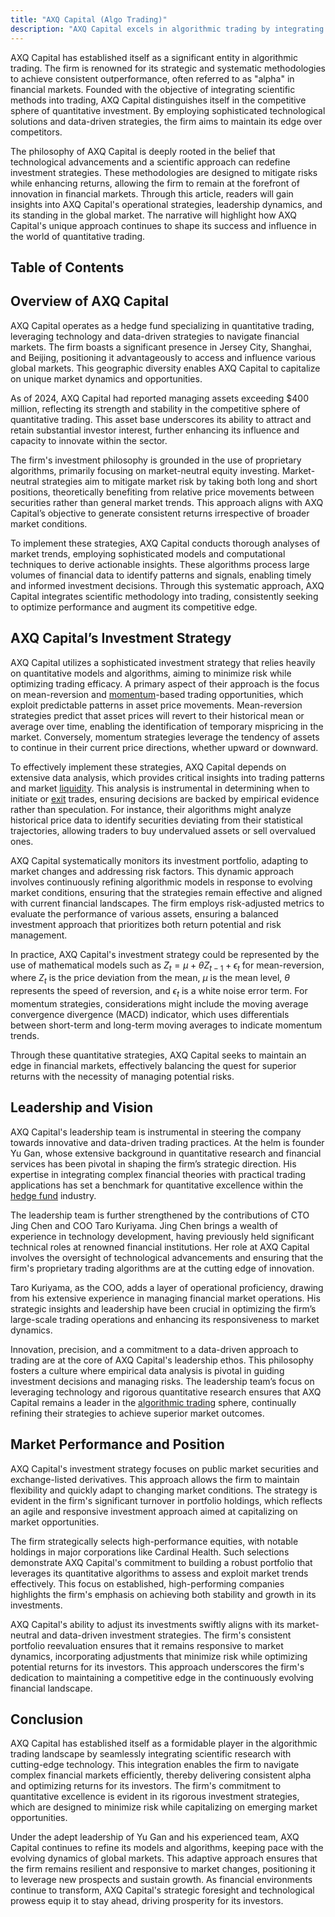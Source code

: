 ```yaml
---
title: "AXQ Capital (Algo Trading)"
description: "AXQ Capital excels in algorithmic trading by integrating scientific methods and data-driven strategies to consistently outperform in financial markets."
---
```






AXQ Capital has established itself as a significant entity in algorithmic trading. The firm is renowned for its strategic and systematic methodologies to achieve consistent outperformance, often referred to as "alpha" in financial markets. Founded with the objective of integrating scientific methods into trading, AXQ Capital distinguishes itself in the competitive sphere of quantitative investment. By employing sophisticated technological solutions and data-driven strategies, the firm aims to maintain its edge over competitors.

The philosophy of AXQ Capital is deeply rooted in the belief that technological advancements and a scientific approach can redefine investment strategies. These methodologies are designed to mitigate risks while enhancing returns, allowing the firm to remain at the forefront of innovation in financial markets. Through this article, readers will gain insights into AXQ Capital's operational strategies, leadership dynamics, and its standing in the global market. The narrative will highlight how AXQ Capital's unique approach continues to shape its success and influence in the world of quantitative trading.


## Table of Contents

## Overview of AXQ Capital

AXQ Capital operates as a hedge fund specializing in quantitative trading, leveraging technology and data-driven strategies to navigate financial markets. The firm boasts a significant presence in Jersey City, Shanghai, and Beijing, positioning it advantageously to access and influence various global markets. This geographic diversity enables AXQ Capital to capitalize on unique market dynamics and opportunities.

As of 2024, AXQ Capital had reported managing assets exceeding $400 million, reflecting its strength and stability in the competitive sphere of quantitative trading. This asset base underscores its ability to attract and retain substantial investor interest, further enhancing its influence and capacity to innovate within the sector.

The firm's investment philosophy is grounded in the use of proprietary algorithms, primarily focusing on market-neutral equity investing. Market-neutral strategies aim to mitigate market risk by taking both long and short positions, theoretically benefiting from relative price movements between securities rather than general market trends. This approach aligns with AXQ Capital’s objective to generate consistent returns irrespective of broader market conditions.

To implement these strategies, AXQ Capital conducts thorough analyses of market trends, employing sophisticated models and computational techniques to derive actionable insights. These algorithms process large volumes of financial data to identify patterns and signals, enabling timely and informed investment decisions. Through this systematic approach, AXQ Capital integrates scientific methodology into trading, consistently seeking to optimize performance and augment its competitive edge.


## AXQ Capital’s Investment Strategy

AXQ Capital utilizes a sophisticated investment strategy that relies heavily on quantitative models and algorithms, aiming to minimize risk while optimizing trading efficacy. A primary aspect of their approach is the focus on mean-reversion and [momentum](/wiki/momentum)-based trading opportunities, which exploit predictable patterns in asset price movements. Mean-reversion strategies predict that asset prices will revert to their historical mean or average over time, enabling the identification of temporary mispricing in the market. Conversely, momentum strategies leverage the tendency of assets to continue in their current price directions, whether upward or downward.

To effectively implement these strategies, AXQ Capital depends on extensive data analysis, which provides critical insights into trading patterns and market [liquidity](/wiki/liquidity-risk-premium). This analysis is instrumental in determining when to initiate or [exit](/wiki/exit-strategy) trades, ensuring decisions are backed by empirical evidence rather than speculation. For instance, their algorithms might analyze historical price data to identify securities deviating from their statistical trajectories, allowing traders to buy undervalued assets or sell overvalued ones.

AXQ Capital systematically monitors its investment portfolio, adapting to market changes and addressing risk factors. This dynamic approach involves continuously refining algorithmic models in response to evolving market conditions, ensuring that the strategies remain effective and aligned with current financial landscapes. The firm employs risk-adjusted metrics to evaluate the performance of various assets, ensuring a balanced investment approach that prioritizes both return potential and risk management.

In practice, AXQ Capital's investment strategy could be represented by the use of mathematical models such as $Z_t = \mu + \theta Z_{t-1} + \epsilon_t$ for mean-reversion, where $Z_t$ is the price deviation from the mean, $\mu$ is the mean level, $\theta$ represents the speed of reversion, and $\epsilon_t$ is a white noise error term. For momentum strategies, considerations might include the moving average convergence divergence (MACD) indicator, which uses differentials between short-term and long-term moving averages to indicate momentum trends.

Through these quantitative strategies, AXQ Capital seeks to maintain an edge in financial markets, effectively balancing the quest for superior returns with the necessity of managing potential risks.


## Leadership and Vision

AXQ Capital's leadership team is instrumental in steering the company towards innovative and data-driven trading practices. At the helm is founder Yu Gan, whose extensive background in quantitative research and financial services has been pivotal in shaping the firm’s strategic direction. His expertise in integrating complex financial theories with practical trading applications has set a benchmark for quantitative excellence within the [hedge fund](/wiki/hedge-fund-trading-strategies) industry.

The leadership team is further strengthened by the contributions of CTO Jing Chen and COO Taro Kuriyama. Jing Chen brings a wealth of experience in technology development, having previously held significant technical roles at renowned financial institutions. Her role at AXQ Capital involves the oversight of technological advancements and ensuring that the firm's proprietary trading algorithms are at the cutting edge of innovation. 

Taro Kuriyama, as the COO, adds a layer of operational proficiency, drawing from his extensive experience in managing financial market operations. His strategic insights and leadership have been crucial in optimizing the firm’s large-scale trading operations and enhancing its responsiveness to market dynamics.

Innovation, precision, and a commitment to a data-driven approach to trading are at the core of AXQ Capital's leadership ethos. This philosophy fosters a culture where empirical data analysis is pivotal in guiding investment decisions and managing risks. The leadership team’s focus on leveraging technology and rigorous quantitative research ensures that AXQ Capital remains a leader in the [algorithmic trading](/wiki/algorithmic-trading) sphere, continually refining their strategies to achieve superior market outcomes.


## Market Performance and Position

AXQ Capital's investment strategy focuses on public market securities and exchange-listed derivatives. This approach allows the firm to maintain flexibility and quickly adapt to changing market conditions. The strategy is evident in the firm's significant turnover in portfolio holdings, which reflects an agile and responsive investment approach aimed at capitalizing on market opportunities. 

The firm strategically selects high-performance equities, with notable holdings in major corporations like Cardinal Health. Such selections demonstrate AXQ Capital's commitment to building a robust portfolio that leverages its quantitative algorithms to assess and exploit market trends effectively. This focus on established, high-performing companies highlights the firm's emphasis on achieving both stability and growth in its investments. 

AXQ Capital's ability to adjust its investments swiftly aligns with its market-neutral and data-driven investment strategies. The firm's consistent portfolio reevaluation ensures that it remains responsive to market dynamics, incorporating adjustments that minimize risk while optimizing potential returns for its investors. This approach underscores the firm's dedication to maintaining a competitive edge in the continuously evolving financial landscape.


## Conclusion

AXQ Capital has established itself as a formidable player in the algorithmic trading landscape by seamlessly integrating scientific research with cutting-edge technology. This integration enables the firm to navigate complex financial markets efficiently, thereby delivering consistent alpha and optimizing returns for its investors. The firm's commitment to quantitative excellence is evident in its rigorous investment strategies, which are designed to minimize risk while capitalizing on emerging market opportunities. 

Under the adept leadership of Yu Gan and his experienced team, AXQ Capital continues to refine its models and algorithms, keeping pace with the evolving dynamics of global markets. This adaptive approach ensures that the firm remains resilient and responsive to market changes, positioning it to leverage new prospects and sustain growth. As financial environments continue to transform, AXQ Capital's strategic foresight and technological prowess equip it to stay ahead, driving prosperity for its investors.


